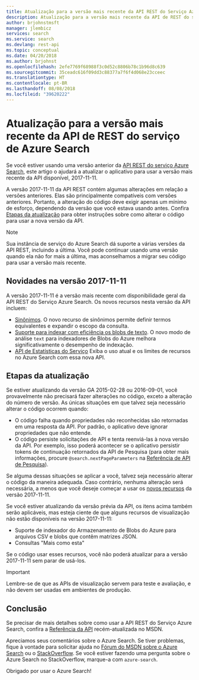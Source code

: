 ```yaml
---
title: Atualização para a versão mais recente da API REST do Serviço Azure Search | Microsoft Docs
description: Atualização para a versão mais recente da API de REST do serviço de Azure Search
author: brjohnstmsft
manager: jlembicz
services: search
ms.service: search
ms.devlang: rest-api
ms.topic: conceptual
ms.date: 04/20/2018
ms.author: brjohnst
ms.openlocfilehash: 2efe7769f68988f3c0d52c8806b78c1b96d8c639
ms.sourcegitcommit: 35ceadc616f09dd3c88377a7f6f4d068e23cceec
ms.translationtype: HT
ms.contentlocale: pt-BR
ms.lasthandoff: 08/08/2018
ms.locfileid: "39620222"
---
```

# <a name="upgrading-to-the-latest-azure-search-service-rest-api-version"></a>Atualização para a versão mais recente da API de REST do serviço de Azure Search
Se você estiver usando uma versão anterior da [API REST do serviço Azure Search](https://docs.microsoft.com/rest/api/searchservice/), este artigo o ajudará a atualizar o aplicativo para usar a versão mais recente da API disponível, 2017-11-11.

A versão 2017-11-11 da API REST contém algumas alterações em relação a versões anteriores. Elas são principalmente compatíveis com versões anteriores. Portanto, a alteração do código deve exigir apenas um mínimo de esforço, dependendo da versão que você estava usando antes. Confira [Etapas da atualização](#UpgradeSteps) para obter instruções sobre como alterar o código para usar a nova versão da API.

> [!NOTE]
> Sua instância de serviço do Azure Search dá suporte a várias versões da API REST, incluindo a última. Você pode continuar usando uma versão quando ela não for mais a última, mas aconselhamos a migrar seu código para usar a versão mais recente.

<a name="WhatsNew"></a>

## <a name="whats-new-in-version-2017-11-11"></a>Novidades na versão 2017-11-11
A versão 2017-11-11 é a versão mais recente com disponibilidade geral da API REST do Serviço Azure Search. Os novos recursos nesta versão da API incluem:

* [Sinônimos](search-synonyms.md). O novo recurso de sinônimos permite definir termos equivalentes e expandir o escopo da consulta.
* [Suporte para indexar com eficiência os blobs de texto](https://docs.microsoft.com/azure/search/search-howto-indexing-azure-blob-storage#IndexingPlainText). O novo modo de análise  `text` para indexadores de Blobs do Azure melhora significativamente o desempenho de indexação.
* [API de Estatísticas do Serviço](https://docs.microsoft.com/rest/api/searchservice/get-service-statistics) Exiba o uso atual e os limites de recursos no Azure Search com essa nova API.

<a name="UpgradeSteps"></a>

## <a name="steps-to-upgrade"></a>Etapas da atualização
Se estiver atualizando da versão GA 2015-02-28 ou 2016-09-01, você provavelmente não precisará fazer alterações no código, exceto a alteração do número de versão. As únicas situações em que talvez seja necessário alterar o código ocorrem quando:

* O código falha quando propriedades não reconhecidas são retornadas em uma resposta da API. Por padrão, o aplicativo deve ignorar propriedades que não entende.
* O código persiste solicitações de API e tenta reenviá-las à nova versão da API. Por exemplo, isso poderá acontecer se o aplicativo persistir tokens de continuação retornados da API de Pesquisa (para obter mais informações, procure `@search.nextPageParameters` na [Referência de API de Pesquisa](https://docs.microsoft.com/rest/api/searchservice/Search-Documents)).

Se alguma dessas situações se aplicar a você, talvez seja necessário alterar o código da maneira adequada. Caso contrário, nenhuma alteração será necessária, a menos que você deseje começar a usar os [novos recursos](#WhatsNew) da versão 2017-11-11.

Se você estiver atualizando da versão prévia da API, os itens acima também serão aplicáveis, mas esteja ciente de que alguns recursos de visualização não estão disponíveis na versão 2017-11-11:

* Suporte de indexador do Armazenamento de Blobs do Azure para arquivos CSV e blobs que contêm matrizes JSON.
* Consultas "Mais como esta"

Se o código usar esses recursos, você não poderá atualizar para a versão 2017-11-11 sem parar de usá-los.

> [!IMPORTANT]
> Lembre-se de que as APIs de visualização servem para teste e avaliação, e não devem ser usadas em ambientes de produção.
> 
> 

## <a name="conclusion"></a>Conclusão
Se precisar de mais detalhes sobre como usar a API REST do Serviço Azure Search, confira a [Referência da API](https://docs.microsoft.com/rest/api/searchservice/) recém-atualizada no MSDN.

Apreciamos seus comentários sobre o Azure Search. Se tiver problemas, fique à vontade para solicitar ajuda no [Fórum do MSDN sobre o Azure Search](https://social.msdn.microsoft.com/Forums/azure/home?forum=azuresearch) ou o [StackOverflow](http://stackoverflow.com/). Se você estiver fazendo uma pergunta sobre o Azure Search no StackOverflow, marque-a com `azure-search`.

Obrigado por usar o Azure Search!

